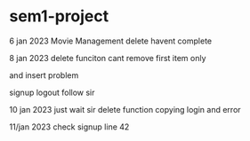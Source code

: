 # sem1-project

6 jan 2023
Movie Management delete havent complete

8 jan 2023
delete funciton cant remove first item only

and insert problem

signup logout follow sir

10 jan 2023
just wait sir delete function
copying login and error

11/jan 2023
check signup line 42
